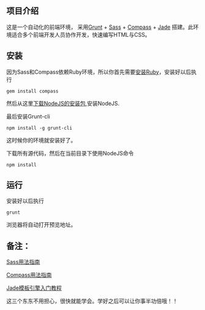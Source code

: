 
## 项目介绍
这是一个自动化的前端环境，
采用[Grunt](http://gruntjs.com) + [Sass](http://sass-lang.com) + [Compass](http://compass-style.org/) + [Jade](http://jade-lang.com/) 搭建。此环境适合多个前端开发人员协作开发，快速编写HTML与CSS。

## 安装
因为Sass和Compass依赖Ruby环境，所以你首先需要[安装Ruby](http://www.ruby-lang.org/en/downloads/)，安装好以后执行

```
gem install compass
```
然后从这里[下载NodeJS的安装包](http://nodejs.org/),安装NodeJS.

最后安装Grunt-cli

```
npm install -g grunt-cli
```

这时候你的环境就安装好了。

下载所有源代码，然后在当前目录下使用NodeJS命令

```
npm install
```

## 运行

安装好以后执行

```
grunt
```
浏览器将自动打开预览地址。

## 备注：
[Sass用法指南](http://www.ruanyifeng.com/blog/2012/06/sass.html)

[Compass用法指南](http://www.ruanyifeng.com/blog/2012/11/compass.html)

[Jade模板引擎入门教程](http://www.csser.com/board/4f3f516e38a5ebc978000508)

这三个东东不用担心，很快就能学会。学好之后可以让你事半功倍哦！！